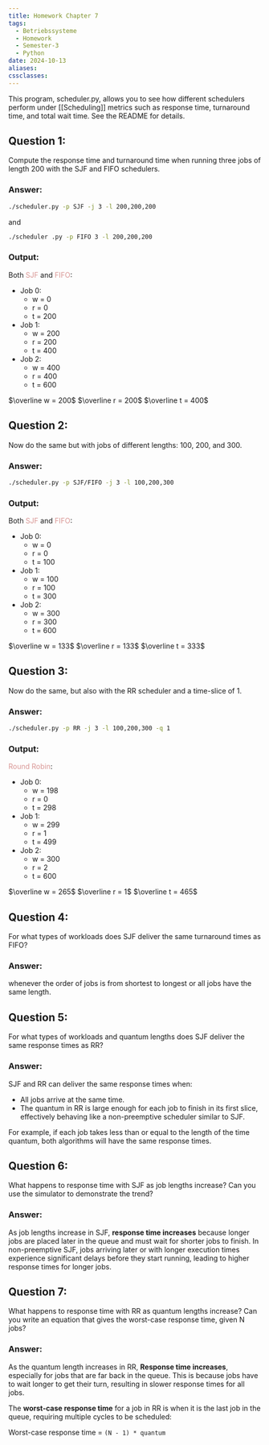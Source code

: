 ```yaml
---
title: Homework Chapter 7
tags:
  - Betriebssysteme
  - Homework
  - Semester-3
  - Python
date: 2024-10-13
aliases: 
cssclasses:
---
```

This program, scheduler.py, allows you to see how different schedulers perform under [[Scheduling]] metrics such as response time, turnaround time, and total wait time. See the README for details.
## Question 1:
Compute the response time and turnaround time when running three jobs of length 200 with the SJF and FIFO schedulers.
### Answer:
```sh
./scheduler.py -p SJF -j 3 -l 200,200,200
```
and 
```sh
./scheduler .py -p FIFO 3 -l 200,200,200
```

### Output:
Both <font color="#d99694">SJF</font> and <font color="#d99694">FIFO</font>:
- Job 0: 
	- w = 0
	- r = 0
	- t = 200
- Job 1:
	- w = 200
	- r = 200
	- t = 400
- Job 2: 
	- w = 400
	- r = 400
	- t = 600
	
$\overline w = 200$
$\overline r = 200$
$\overline t = 400$

## Question 2:
Now do the same but with jobs of different lengths: 100, 200, and 300.

### Answer:
```sh
./scheduler.py -p SJF/FIFO -j 3 -l 100,200,300
```

### Output:
Both <font color="#d99694">SJF</font> and <font color="#d99694">FIFO</font>:
- Job 0: 
	- w = 0
	- r = 0
	- t = 100
- Job 1:
	- w = 100
	- r = 100
	- t = 300
- Job 2: 
	- w = 300
	- r = 300
	- t = 600
	
$\overline w = 133$
$\overline r = 133$
$\overline t = 333$

## Question 3:
Now do the same, but also with the RR scheduler and a time-slice of 1.

### Answer:
```sh
./scheduler.py -p RR -j 3 -l 100,200,300 -q 1
```

### Output:
<font color="#d99694">Round Robin</font>:
- Job 0: 
	- w = 198
	- r = 0
	- t = 298
- Job 1:
	- w = 299
	- r = 1
	- t = 499
- Job 2: 
	- w = 300
	- r = 2
	- t = 600
	
$\overline w = 265$
$\overline r = 1$
$\overline t = 465$

## Question 4:
For what types of workloads does SJF deliver the same turnaround times as FIFO?

### Answer:
whenever the order of jobs is from shortest to longest or all jobs have the same length.

## Question 5:
For what types of workloads and quantum lengths does SJF deliver the same response times as RR?

### Answer:
SJF and RR can deliver the same response times when:

- All jobs arrive at the same time.
- The quantum in RR is large enough for each job to finish in its first slice, effectively behaving like a non-preemptive scheduler similar to SJF.

For example, if each job takes less than or equal to the length of the time quantum, both algorithms will have the same response times.

## Question 6:
What happens to response time with SJF as job lengths increase? Can you use the simulator to demonstrate the trend?

### Answer:
As job lengths increase in SJF, **response time increases** because longer jobs are placed later in the queue and must wait for shorter jobs to finish. In non-preemptive SJF, jobs arriving later or with longer execution times experience significant delays before they start running, leading to higher response times for longer jobs.

## Question 7:
What happens to response time with RR as quantum lengths increase? Can you write an equation that gives the worst-case response time, given N jobs?

### Answer:
As the quantum length increases in RR, **Response time increases**, especially for jobs that are far back in the queue. This is because jobs have to wait longer to get their turn, resulting in slower response times for all jobs.

The **worst-case response time** for a job in RR is when it is the last job in the queue, requiring multiple cycles to be scheduled:

Worst-case response time = `(N - 1) * quantum`
